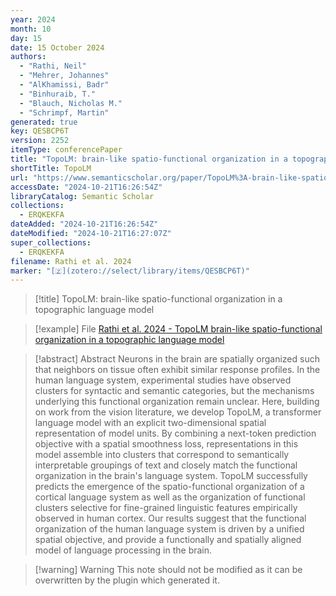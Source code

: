 ```yaml
---
year: 2024
month: 10
day: 15
date: 15 October 2024
authors:
  - "Rathi, Neil"
  - "Mehrer, Johannes"
  - "AlKhamissi, Badr"
  - "Binhuraib, T."
  - "Blauch, Nicholas M."
  - "Schrimpf, Martin"
generated: true
key: QESBCP6T
version: 2252
itemType: conferencePaper
title: "TopoLM: brain-like spatio-functional organization in a topographic language model"
shortTitle: TopoLM
url: "https://www.semanticscholar.org/paper/TopoLM%3A-brain-like-spatio-functional-organization-a-Rathi-Mehrer/e96efde79b20f21f6403cff83dead50ec0cd53e3"
accessDate: "2024-10-21T16:26:54Z"
libraryCatalog: Semantic Scholar
collections:
  - ERQKEKFA
dateAdded: "2024-10-21T16:26:54Z"
dateModified: "2024-10-21T16:27:07Z"
super_collections:
  - ERQKEKFA
filename: Rathi et al. 2024
marker: "[🇿](zotero://select/library/items/QESBCP6T)"
---
```


> [!title] TopoLM: brain-like spatio-functional organization in a topographic language model

> [!example] File
> [Rathi et al. 2024 - TopoLM brain-like spatio-functional organization in a topographic language model](/Papers/PDFs/Rathi%20et%20al.%202024%20-%20TopoLM%20brain-like%20spatio-functional%20organization%20in%20a%20topographic%20language%20model.pdf)

> [!abstract] Abstract
> Neurons in the brain are spatially organized such that neighbors on tissue often exhibit similar response profiles. In the human language system, experimental studies have observed clusters for syntactic and semantic categories, but the mechanisms underlying this functional organization remain unclear. Here, building on work from the vision literature, we develop TopoLM, a transformer language model with an explicit two-dimensional spatial representation of model units. By combining a next-token prediction objective with a spatial smoothness loss, representations in this model assemble into clusters that correspond to semantically interpretable groupings of text and closely match the functional organization in the brain's language system. TopoLM successfully predicts the emergence of the spatio-functional organization of a cortical language system as well as the organization of functional clusters selective for fine-grained linguistic features empirically observed in human cortex. Our results suggest that the functional organization of the human language system is driven by a unified spatial objective, and provide a functionally and spatially aligned model of language processing in the brain.

>[!warning] Warning
> This note should not be modified as it can be overwritten by the plugin which generated it.

